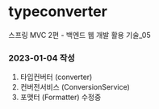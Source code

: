 # typeconverter
스프링 MVC 2편 - 백엔드 웹 개발 활용 기술_05

### 2023-01-04 작성
1. 타입컨버터 (converter)
2. 컨버전서비스 (ConversionService)
3. 포맷터 (Formatter)
수정중
